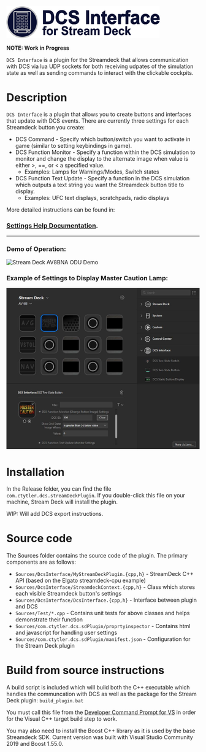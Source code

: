 <img src="Images/DCS_Interface_Banner.png" width=400>

**NOTE: Work in Progress**

`DCS Interface` is a plugin for the Streamdeck that allows communication with DCS via lua UDP sockets for both receiving udpates of the simulation state as well as sending commands to interact with the clickable cockpits.


# Description

`DCS Interface` is a plugin that allows you to create buttons and interfaces that update with DCS events.
There are currently three settings for each Streamdeck button you create:  
 - DCS Command - Specify which button/switch you want to activate in game (similar to setting keybindings in game).
 - DCS Function Monitor - Specify a function within the DCS simulation to monitor and change the display to the alternate image when value is either >, ==, or < a specified value.
   - Examples: Lamps for Warnings/Modes, Switch states
 - DCS Function Text Update - Specify a function in the DCS simulation which outputs a text string you want the Streamdeck button title to display.
   - Examples: UFC text displays, scratchpads, radio displays

More detailed instructions can be found in:
### [Settings Help Documentation](Sources/com.ctytler.dcs.sdPlugin/helpDocs/helpContents.md).

---

### Demo of Operation:
![Stream Deck AV8BNA ODU Demo](Images/Streamdeck_AV8B_Demo.gif)

### Example of Settings to Display Master Caution Lamp:
<img src="Images/Configuration_AV8B_Screenshot.jpg" width=600>

# Installation

In the Release folder, you can find the file `com.ctytler.dcs.streamDeckPlugin`. If you double-click this file on your machine, Stream Deck will install the plugin.

WIP: Will add DCS export instructions.

# Source code

The Sources folder contains the source code of the plugin. The primary components are as follows:  
 - `Sources/DcsInterface/MyStreamDeckPlugin.{cpp,h}` - StreamDeck C++ API (based on the Elgato streamdeck-cpu example)
 - `Sources/DcsInterface/StreamdeckContext.{cpp,h}` - Class which stores each visible Streamdeck button's settings
 - `Sources/DcsInterface/DcsInterface.{cpp,h}` - Interface between plugin and DCS
 - `Sources/Test/*.cpp` - Contains unit tests for above classes and helps demonstrate their function
 - `Sources/com.ctytler.dcs.sdPlugin/proprtyinspector` - Contains html and javascript for handling user settings
 - `Sources/com.ctytler.dcs.sdPlugin/manifest.json` - Configuration for the Stream Deck plugin

# Build from source instructions
A build script is included which will build both the C++ executable which handles the communcation with DCS as well as the package for the Stream Deck plugin: `build_plugin.bat`  

You must call this file from the [Developer Command Prompt for VS](https://docs.microsoft.com/en-us/dotnet/framework/tools/developer-command-prompt-for-vs) in order for the Visual C++ target build step to work.

You may also need to install the Boost C++ library as it is used by the base Streamdeck SDK.
Current version was built with Visual Studio Community 2019 and Boost 1.55.0.
